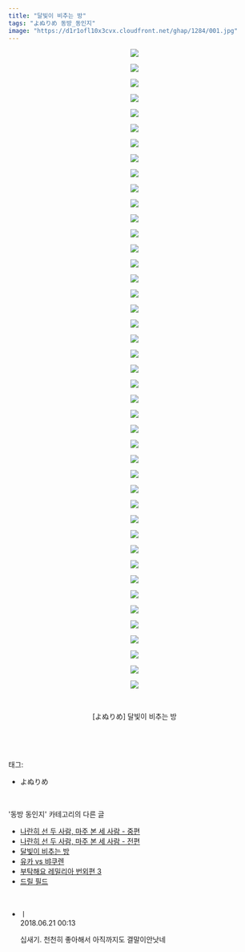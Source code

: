```yaml
---
title: "달빛이 비추는 방"
tags: "よぬりめ 동방_동인지"
image: "https://d1r1ofl10x3cvx.cloudfront.net/ghap/1284/001.jpg"
---
```

<div class="article">
<p style="text-align: center; clear: none; float: none;"><img src="{{ site.imgserver7 }}/ghap/1284/001.jpg"/></p>
<p style="text-align: center; clear: none; float: none;"><img src="{{ site.imgserver7 }}/ghap/1284/002.jpg"/></p>
<p style="text-align: center; clear: none; float: none;"><img src="{{ site.imgserver7 }}/ghap/1284/003.jpg"/></p>
<p style="text-align: center; clear: none; float: none;"><img src="{{ site.imgserver7 }}/ghap/1284/004.jpg"/></p>
<p style="text-align: center; clear: none; float: none;"><img src="{{ site.imgserver7 }}/ghap/1284/005.jpg"/></p>
<p style="text-align: center; clear: none; float: none;"><img src="{{ site.imgserver7 }}/ghap/1284/006.jpg"/></p>
<p style="text-align: center; clear: none; float: none;"><img src="{{ site.imgserver7 }}/ghap/1284/007.jpg"/></p>
<p style="text-align: center; clear: none; float: none;"><img src="{{ site.imgserver7 }}/ghap/1284/008.jpg"/></p>
<p style="text-align: center; clear: none; float: none;"><img src="{{ site.imgserver7 }}/ghap/1284/009.jpg"/></p>
<p style="text-align: center; clear: none; float: none;"><img src="{{ site.imgserver7 }}/ghap/1284/010.jpg"/></p>
<p style="text-align: center; clear: none; float: none;"><img src="{{ site.imgserver7 }}/ghap/1284/011.jpg"/></p>
<p style="text-align: center; clear: none; float: none;"><img src="{{ site.imgserver7 }}/ghap/1284/012.jpg"/></p>
<p style="text-align: center; clear: none; float: none;"><img src="{{ site.imgserver7 }}/ghap/1284/013.jpg"/></p>
<p style="text-align: center; clear: none; float: none;"><img src="{{ site.imgserver7 }}/ghap/1284/014.jpg"/></p>
<p style="text-align: center; clear: none; float: none;"><img src="{{ site.imgserver7 }}/ghap/1284/015.jpg"/></p>
<p style="text-align: center; clear: none; float: none;"><img src="{{ site.imgserver7 }}/ghap/1284/016.jpg"/></p>
<p style="text-align: center; clear: none; float: none;"><img src="{{ site.imgserver7 }}/ghap/1284/017.jpg"/></p>
<p style="text-align: center; clear: none; float: none;"><img src="{{ site.imgserver7 }}/ghap/1284/018.jpg"/></p>
<p style="text-align: center; clear: none; float: none;"><img src="{{ site.imgserver7 }}/ghap/1284/019.jpg"/></p>
<p style="text-align: center; clear: none; float: none;"><img src="{{ site.imgserver7 }}/ghap/1284/020.jpg"/></p>
<p style="text-align: center; clear: none; float: none;"><img src="{{ site.imgserver7 }}/ghap/1284/021.jpg"/></p>
<p style="text-align: center; clear: none; float: none;"><img src="{{ site.imgserver7 }}/ghap/1284/022.jpg"/></p>
<p style="text-align: center; clear: none; float: none;"><img src="{{ site.imgserver7 }}/ghap/1284/023.jpg"/></p>
<p style="text-align: center; clear: none; float: none;"><img src="{{ site.imgserver7 }}/ghap/1284/024.jpg"/></p>
<p style="text-align: center; clear: none; float: none;"><img src="{{ site.imgserver7 }}/ghap/1284/025.jpg"/></p>
<p style="text-align: center; clear: none; float: none;"><img src="{{ site.imgserver7 }}/ghap/1284/026.jpg"/></p>
<p style="text-align: center; clear: none; float: none;"><img src="{{ site.imgserver7 }}/ghap/1284/027.jpg"/></p>
<p style="text-align: center; clear: none; float: none;"><img src="{{ site.imgserver7 }}/ghap/1284/028.jpg"/></p>
<p style="text-align: center; clear: none; float: none;"><img src="{{ site.imgserver7 }}/ghap/1284/029.jpg"/></p>
<p style="text-align: center; clear: none; float: none;"><img src="{{ site.imgserver7 }}/ghap/1284/030.jpg"/></p>
<p style="text-align: center; clear: none; float: none;"><img src="{{ site.imgserver7 }}/ghap/1284/031.jpg"/></p>
<p style="text-align: center; clear: none; float: none;"><img src="{{ site.imgserver7 }}/ghap/1284/032.jpg"/></p>
<p style="text-align: center; clear: none; float: none;"><img src="{{ site.imgserver7 }}/ghap/1284/033.jpg"/></p>
<p style="text-align: center; clear: none; float: none;"><img src="{{ site.imgserver7 }}/ghap/1284/034.jpg"/></p>
<p style="text-align: center; clear: none; float: none;"><img src="{{ site.imgserver7 }}/ghap/1284/035.jpg"/></p>
<p style="text-align: center; clear: none; float: none;"><img src="{{ site.imgserver7 }}/ghap/1284/036.jpg"/></p>
<p style="text-align: center; clear: none; float: none;"><img src="{{ site.imgserver7 }}/ghap/1284/037.jpg"/></p>
<p style="text-align: center; clear: none; float: none;"><img src="{{ site.imgserver7 }}/ghap/1284/038.jpg"/></p>
<p style="text-align: center; clear: none; float: none;"><img src="{{ site.imgserver7 }}/ghap/1284/039.jpg"/></p>
<p style="text-align: center; clear: none; float: none;"><img src="{{ site.imgserver7 }}/ghap/1284/040.jpg"/></p>
<p style="text-align: center; clear: none; float: none;"><img src="{{ site.imgserver7 }}/ghap/1284/041.jpg"/></p>
<p style="text-align: center; clear: none; float: none;"><img src="{{ site.imgserver7 }}/ghap/1284/042.jpg"/></p>
<p style="text-align: center; clear: none; float: none;"><img src="{{ site.imgserver7 }}/ghap/1284/043.jpg"/></p>
<p style="text-align: center; clear: none; float: none;"><br/></p>
<p style="text-align: center; clear: none; float: none;">[よぬりめ] 달빛이 비추는 방</p>
<p><br/></p>
</div><br/>
<div class="tagTrail">
<p>태그: </p>
<ul>
<li>よぬりめ</li>
</ul>
</div><br/>
<div class="another">
<p>'동방 동인지' 카테고리의 다른 글</p>
<ul>
<li><a href="/ghap_1286">나란히 선 두 사람, 마주 본 세 사람 - 중편</a></li>
<li><a href="/ghap_1285">나란히 선 두 사람, 마주 본 세 사람 - 전편</a></li>
<li><a href="/ghap_1284">달빛이 비추는 방</a></li>
<li><a href="/ghap_1283">유카 vs 뱌쿠렌</a></li>
<li><a href="/ghap_1282">부탁해요 레밀리아 번외편 3</a></li>
<li><a href="/ghap_1281">드릴 필드</a></li>
</ul>
</div><br/>
<div class="cb_module cb_fluid">
<div class="cb_wrt cb_profile">
<div class="comment">
<ul>
<li class="cb_thumb_off" id="comment15273485">
<div class="cb_comment_area">
<div class="cb_info_area">
<div class="cb_section">
<span class="cb_nick_name">ㅣ</span>
</div>
<div class="cb_section">
<span class="cb_date">2018.06.21 00:13 </span>
</div>
</div>
<div class="cb_dsc_comment">
<p class="cb_dsc">
											십새기. 천천히 좋아해서 아직까지도 결말이안낫네 
										</p>
</div>
</div></li>
</ul>
</div>
</div><!-- commentList close -->
</div><br/>
